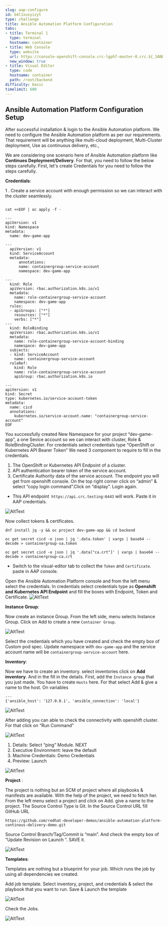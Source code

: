 ```yaml
---
slug: aap-configure
id: b4l1xusyizyt
type: challenge
title: Ansible Automation Platform Configuration
tabs:
- title: Terminal 1
  type: terminal
  hostname: container
- title: Web Console
  type: website
  url: https://console-openshift-console.crc-lgph7-master-0.crc.${_SANDBOX_ID}.instruqt.io
  new_window: true
- title: Visual Editor
  type: code
  hostname: container
  path: /root/backend
difficulty: basic
timelimit: 600
---
```


## Ansible Automation Platform Configuration Setup

After successful installation & login to the Ansible Automation platform. We need to configure the Ansible Automation platform as per our requirements. That requirement will be anything like multi-cloud deployment, Multi-Cluster deployment, Use as continuous delivery, etc.,

We are considering one scenario here of Ansible Automation platform like **Continues Deployment/Delivery**. For that, you need to follow the below steps carefully.
First, let's create Credentials for you need to follow the steps carefully.

**Credentials**:

1 . Create a service account with enough permission so we can interact with the cluster seamlessly.
```

cat <<EOF | oc apply -f -

---
apiVersion: v1
kind: Namespace
metadata:
  name: dev-game-app

---
  apiVersion: v1
  kind: ServiceAccount
  metadata:
      annotations:
      name: containergroup-service-account
      namespace: dev-game-app

---
  kind: Role
  apiVersion: rbac.authorization.k8s.io/v1
  metadata:
    name: role-containergroup-service-account
    namespace: dev-game-app
  rules:
  - apiGroups: ["*"]
    resources: ["*"]
    verbs: ["*"]
---
  kind: RoleBinding
  apiVersion: rbac.authorization.k8s.io/v1
  metadata:
    name: role-containergroup-service-account-binding
    namespace: dev-game-app
  subjects:
  - kind: ServiceAccount
    name: containergroup-service-account
  roleRef:
    kind: Role
    name: role-containergroup-service-account
    apiGroup: rbac.authorization.k8s.io

---
apiVersion: v1
kind: Secret
type: kubernetes.io/service-account-token
metadata:
  name: cicd
  annotations:
    kubernetes.io/service-account.name: "containergroup-service-account"
EOF
```

You successfully created New Namespace for your project “dev-game-app”, a one Sevice account so we can interact with cluster, Role & RoleBindingCluster.
For credentials select credentials type “OpenShift or Kubernetes API Bearer Token”
We need 3 component to require to fill in the credentials.
1.  The OpenShift or Kubernetes API Endpoint of a cluster.
2.  API authentication bearer token of the service account.
3.  Certificate Authority data of the service account.
The endpoint you will get from openshift console. On the top right corner click on “admin” & select “copy login command”.Click on “display”. Login again.

- This API endpoint``` https://api.crc.testing:6443``` will work. Paste it in AAP credentials.

![AltText](https://github.com/redhat-developer-demos/ansible-automation-platform-continous-delivery-demo/blob/main/assets/oc_endpoint.png?raw=true)

Now collect tokens & certificates.


```
dnf install jq -y && oc project dev-game-app && cd backend
```

```
oc get secret cicd -o json | jq '.data.token' | xargs | base64 --decode > containergroup-sa.token
```
```
oc get secret cicd -o json | jq '.data["ca.crt"]' | xargs | base64 --decode > containergroup-ca.crt
```

- Switch to the visual-editor tab to collect the `Token` and `Certificate`. paste in AAP console.

Open the  Ansible Automation Platform console and from the left menu select the credentials.
In credentials select credentials type as **Openshift and Kubernetes API Endpoint** and fill the boxes with Endpoint, Token and Certificate.
![AltText](https://github.com/redhat-developer-demos/ansible-automation-platform-continous-delivery-demo/blob/main/assets/aap_cred_filled.png?raw=true)

**Instance Group**:

Now create an instance Group.
From the left side, menu selects Instance Group. Click on Add to create a new `Container Group`.


![AltText](https://github.com/redhat-developer-demos/ansible-automation-platform-continous-delivery-demo/blob/main/assets/aap_instancegroup.png?raw=true)

Select the credentials which you have created and check the empty box of Custom pod spec.
Update namespace with `dev-game-app` and the service account name will be `containergroup-service-account` here.

**Inventory**:

Now we have to create an inventory. select inventories click on **Add inventory**. And in the fill in the details. First, add the `Instance group` that you just made. You have to create `Hosts` here. For that select Add & give a name to the host.
On variables
```
---
{'ansible_host': '127.0.0.1', 'ansible_connection': 'local'}
```

![AltText](https://github.com/redhat-developer-demos/ansible-automation-platform-continous-delivery-demo/blob/main/assets/aap_inventory.png?raw=true)

After adding you can able to check the connectivity with openshift cluster.
For that click on “Run Command”

![AltText](https://github.com/redhat-developer-demos/ansible-automation-platform-continous-delivery-demo/blob/main/assets/aap_inventory_run_command.png?raw=true)

1.  Details: Select “ping” Module. NEXT
2.  Executive Environment: leave the default
3.  Machine Credentials: Demo Credentials
4.  Preview: Launch


![AltText](https://github.com/redhat-developer-demos/ansible-automation-platform-continous-delivery-demo/blob/main/assets/aap_ping_op.png?raw=true)

**Project** :

The project is nothing but an SCM of project where all playbooks & manifests are available. With the help of the project, we need to fetch her. From the left menu select a project and click on Add. give a name to the project.
The Source Control Type is Git. In the Source Control URL fill GitHub URL
```
https://github.com/redhat-developer-demos/ansible-automation-platform-continous-delivery-demo.git
```
Source Control Branch/Tag/Commit is “main”. And check the empty box of “Update Revision on Launch ”. SAVE it.


![AltText](https://github.com/redhat-developer-demos/ansible-automation-platform-continous-delivery-demo/blob/main/assets/aap_project.png?raw=true)

**Templates**:

Templates are nothing but a blueprint for your job. Which runs the job by using all dependencies we created.

Add job template. Select inventory, project, and credentials & select the playbook that you want to run. Save & Launch the template

![AltText](https://github.com/redhat-developer-demos/ansible-automation-platform-continous-delivery-demo/blob/main/assets/aap_templte.png?raw=true)

 Check the Jobs.

![AltText](https://github.com/redhat-developer-demos/ansible-automation-platform-continous-delivery-demo/blob/main/assets/aap_templete_op.png?raw=true)
